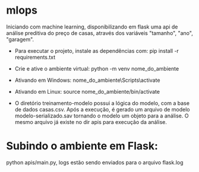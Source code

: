 # mlops
Iniciando com machine learning, disponibilizando em flask uma api de análise preditiva do preço de casas, através dos variáveis "tamanho", "ano", "garagem".

- Para executar o projeto, instale as dependências com:
pip install -r requirements.txt

- Crie e ative o ambiente virtual:
python -m venv nome_do_ambiente

- Ativando em Windows:
nome_do_ambiente\Scripts\activate

- Ativando em Linux:
source nome_do_ambiente/bin/activate

- O diretório treinamento-modelo possui a lógica do modelo, com a base de dados casas.csv.
Após a execução, é gerado um arquivo de modelo modelo-serializado.sav tornando o modelo um objeto para a análise.
O mesmo arquivo já existe no dir apis para execução da análise.

# Subindo o ambiente em Flask:
python apis/main.py, logs estão sendo enviados para o arquivo flask.log
